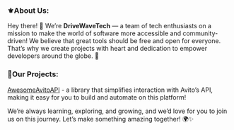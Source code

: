 ### ⚜️About Us:
Hey there! 👋 We’re **DriveWaveTech** — a team of tech enthusiasts on a mission to make the world of software more accessible and community-driven! We believe that great tools should be free and open for everyone. That’s why we create projects with heart and dedication to empower developers around the globe. 💙

### 🚀Our Projects:
[AwesomeAvitoAPI](https://github.com/DriveWaveTech/AwesomeAvitoAPI) - a library that simplifies interaction with Avito’s API, making it easy for you to build and automate on this platform!

We’re always learning, exploring, and growing, and we’d love for you to join us on this journey. Let’s make something amazing together! 🌍✨
